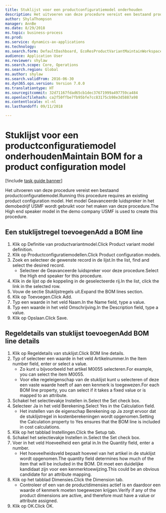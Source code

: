 ```yaml
--- 
title: Stuklijst voor een productconfiguratiemodel onderhouden
description: Het uitvoeren van deze procedure vereist een bestaand productconfiguratiemodel.
author: ShylaThompson
manager: AnnBe
ms.date: 8/29/2018
ms.topic: business-process
ms.prod: 
ms.service: dynamics-ax-applications
ms.technology: 
ms.search.form: DefaultDashboard, EcoResProductVariantMaintainWorkspace, PCProductConfigurationModelListPage, PCProductConfigurationModelDetails, PCBOMLineDetails, InventItemIdLookupSimple
audience: Application User
ms.reviewer: shylaw
ms.search.scope: Core, Operations
ms.search.region: Global
ms.author: shylaw
ms.search.validFrom: 2016-06-30
ms.dyn365.ops.version: Version 7.0.0
ms.translationtype: HT
ms.sourcegitcommit: 32d71167fdad65cb1dec37671999a497759ca484
ms.openlocfilehash: ca2f50ffbe7fb95bfe7cc83175cb98e3d5887a98
ms.contentlocale: nl-nl
ms.lasthandoff: 09/11/2018

---
```

# <a name="maintain-bom-for-a-product-configuration-model"></a><span data-ttu-id="13649-103">Stuklijst voor een productconfiguratiemodel onderhouden</span><span class="sxs-lookup"><span data-stu-id="13649-103">Maintain BOM for a product configuration model</span></span>

[!include [task guide banner](../../includes/task-guide-banner.md)]

<span data-ttu-id="13649-104">Het uitvoeren van deze procedure vereist een bestaand productconfiguratiemodel.</span><span class="sxs-lookup"><span data-stu-id="13649-104">Running this procedure requires an existing product configuration model.</span></span> <span data-ttu-id="13649-105">Het model Geavanceerde luidspreker in het demobedrijf USMF wordt gebruikt voor het maken van deze procedure.</span><span class="sxs-lookup"><span data-stu-id="13649-105">The High end speaker model in the demo company USMF is used to create this procedure.</span></span>


## <a name="add-a-bom-line"></a><span data-ttu-id="13649-106">Een stuklijstregel toevoegen</span><span class="sxs-lookup"><span data-stu-id="13649-106">Add a BOM line</span></span>
1. <span data-ttu-id="13649-107">Klik op Definitie van productvariantmodel.</span><span class="sxs-lookup"><span data-stu-id="13649-107">Click Product variant model definition.</span></span>
2. <span data-ttu-id="13649-108">Klik op Productconfiguratiemodellen.</span><span class="sxs-lookup"><span data-stu-id="13649-108">Click Product configuration models.</span></span>
3. <span data-ttu-id="13649-109">Zoek en selecteer de gewenste record in de lijst.</span><span class="sxs-lookup"><span data-stu-id="13649-109">In the list, find and select the desired record.</span></span>
    * <span data-ttu-id="13649-110">Selecteer de Geavanceerde luidspreker voor deze procedure.</span><span class="sxs-lookup"><span data-stu-id="13649-110">Select the High end speaker for this procedure.</span></span>  
4. <span data-ttu-id="13649-111">Klik in de lijst op de koppeling in de geselecteerde rij.</span><span class="sxs-lookup"><span data-stu-id="13649-111">In the list, click the link in the selected row.</span></span>
5. <span data-ttu-id="13649-112">Vouw de sectie Stuklijstregels uit.</span><span class="sxs-lookup"><span data-stu-id="13649-112">Expand the BOM lines section.</span></span>
6. <span data-ttu-id="13649-113">Klik op Toevoegen.</span><span class="sxs-lookup"><span data-stu-id="13649-113">Click Add.</span></span>
7. <span data-ttu-id="13649-114">Typ een waarde in het veld Naam.</span><span class="sxs-lookup"><span data-stu-id="13649-114">In the Name field, type a value.</span></span>
8. <span data-ttu-id="13649-115">Typ een waarde in het veld Omschrijving.</span><span class="sxs-lookup"><span data-stu-id="13649-115">In the Description field, type a value.</span></span>
9. <span data-ttu-id="13649-116">Klik op Opslaan.</span><span class="sxs-lookup"><span data-stu-id="13649-116">Click Save.</span></span>

## <a name="add-bom-line-details"></a><span data-ttu-id="13649-117">Regeldetails van stuklijst toevoegen</span><span class="sxs-lookup"><span data-stu-id="13649-117">Add BOM line details</span></span>
1. <span data-ttu-id="13649-118">Klik op Regeldetails van stuklijst.</span><span class="sxs-lookup"><span data-stu-id="13649-118">Click BOM line details.</span></span>
2. <span data-ttu-id="13649-119">Typ of selecteer een waarde in het veld Artikelnummer.</span><span class="sxs-lookup"><span data-stu-id="13649-119">In the Item number field, enter or select a value.</span></span>
    * <span data-ttu-id="13649-120">Zo kunt u bijvoorbeeld het artikel M0055 selecteren.</span><span class="sxs-lookup"><span data-stu-id="13649-120">For example, you can select the item M0055.</span></span>  
    * <span data-ttu-id="13649-121">Voor elke regeleigenschap van de stuklijst kunt u selecteren of deze een vaste waarde heeft of aan een kenmerk is toegewezen.</span><span class="sxs-lookup"><span data-stu-id="13649-121">For each BOM line property, you can select if it takes a fixed value or is mapped to an attribute.</span></span>  
3. <span data-ttu-id="13649-122">Schakel het selectievakje Instellen in.</span><span class="sxs-lookup"><span data-stu-id="13649-122">Select the Set check box.</span></span>
4. <span data-ttu-id="13649-123">Selecteer Ja in het veld Berekening.</span><span class="sxs-lookup"><span data-stu-id="13649-123">Select Yes in the Calculation field.</span></span>
    * <span data-ttu-id="13649-124">Het instellen van de eigenschap Berekening op Ja zorgt ervoor dat de stuklijstregel in kostenberekeningen wordt opgenomen.</span><span class="sxs-lookup"><span data-stu-id="13649-124">Setting the Calculation property to Yes ensures that the BOM line is included in cost calculations.</span></span>  
5. <span data-ttu-id="13649-125">Klik op het tabblad Instellingen.</span><span class="sxs-lookup"><span data-stu-id="13649-125">Click the Setup tab.</span></span>
6. <span data-ttu-id="13649-126">Schakel het selectievakje Instellen in.</span><span class="sxs-lookup"><span data-stu-id="13649-126">Select the Set check box.</span></span>
7. <span data-ttu-id="13649-127">Voer in het veld Hoeveelheid een getal in.</span><span class="sxs-lookup"><span data-stu-id="13649-127">In the Quantity field, enter a number.</span></span>
    * <span data-ttu-id="13649-128">Het hoeveelheidsveld bepaalt hoeveel van het artikel in de stuklijst wordt opgenomen.</span><span class="sxs-lookup"><span data-stu-id="13649-128">The quantity field determines how much of the item that will be included in the BOM.</span></span> <span data-ttu-id="13649-129">Dit moet een duidelijke kandidaat zijn voor een kenmerktoewijzing.</span><span class="sxs-lookup"><span data-stu-id="13649-129">This could be an obvious candidate for an attribute mapping.</span></span>  
8. <span data-ttu-id="13649-130">Klik op het tabblad Dimensies.</span><span class="sxs-lookup"><span data-stu-id="13649-130">Click the Dimension tab.</span></span>
    * <span data-ttu-id="13649-131">Controleer of een van de productdimensies actief is en daardoor een waarde of kenmerk moeten toegewezen krijgen.</span><span class="sxs-lookup"><span data-stu-id="13649-131">Verify if any of the product dimensions are active,  and therefore must have a value or attribute assigned.</span></span>  
9. <span data-ttu-id="13649-132">Klik op OK.</span><span class="sxs-lookup"><span data-stu-id="13649-132">Click OK.</span></span>


